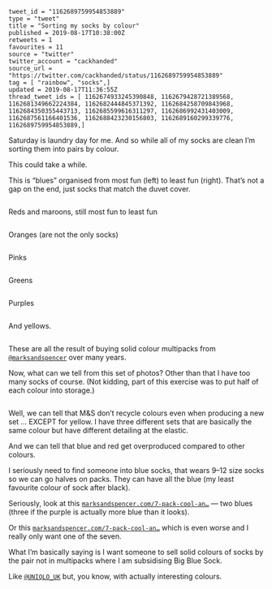 ```
tweet_id = "1162689759954853889"
type = "tweet"
title = "Sorting my socks by colour"
published = 2019-08-17T10:38:00Z
retweets = 1
favourites = 11
source = "twitter"
twitter_account = "cackhanded"
source_url = "https://twitter.com/cackhanded/status/1162689759954853889"
tag = [ "rainbow", "socks",]
updated = 2019-08-17T11:36:55Z
thread_tweet_ids = [ 1162674933245390848, 1162679428721389568, 1162681349662224384, 1162682444845371392, 1162684258709843968, 1162684350355443713, 1162685599616311297, 1162686992431403009, 1162687561166401536, 1162688423230156803, 1162689160299339776, 1162689759954853889,]
```

Saturday is laundry day for me. And so while all of my socks are clean I’m sorting them into pairs by colour.

This could take a while.

This is “blues” organised from most fun (left) to least fun (right). That’s not a gap on the end, just socks that match the duvet cover.

<p class='image'><img src='http://mnf.m17s.net/2019/08/17/ECKmreUX4AEj37F.jpg' alt=''></p>

Reds and maroons, still most fun to least fun

<p class='image'><img src='http://mnf.m17s.net/2019/08/17/ECKqxHTWwAEtpw0.jpg' alt=''></p>

Oranges (are not the only socks)

<p class='image'><img src='http://mnf.m17s.net/2019/08/17/ECKsg9UW4AEjrxj.jpg' alt=''></p>

Pinks

<p class='image'><img src='http://mnf.m17s.net/2019/08/17/ECKtgyNXkAA0F_E.jpg' alt=''></p>

Greens

<p class='image'><img src='http://mnf.m17s.net/2019/08/17/ECKvKNNXkAAcK-f.jpg' alt=''></p>

Purples

<p class='image'><img src='http://mnf.m17s.net/2019/08/17/ECKvPtYXYAApsRf.jpg' alt=''></p>

And yellows.

<p class='image'><img src='http://mnf.m17s.net/2019/08/17/ECKwYSoXkAAGTEM.jpg' alt=''></p>

These are all the result of buying solid colour multipacks from [`@marksandspencer`](https://twitter.com/marksandspencer) over many years.

Now, what can we tell from this set of photos? Other than that I have too many socks of course. (Not kidding, part of this exercise was to put half of each colour into storage.)

<p class='image'><img src='http://mnf.m17s.net/2019/08/17/ECKxpkwX4AM8b2b.jpg' alt=''></p>

Well, we can tell that M&amp;S don’t recycle colours even when producing a new set … EXCEPT for yellow. I have three different sets that are basically the same colour but have different detailing at the elastic.

And we can tell that blue and red get overproduced compared to other colours.

I seriously need to find someone into blue socks, that wears 9–12 size socks so we can go halves on packs. They can have all the blue (my least favourite colour of sock after black).

Seriously, look at this [`marksandspencer.com/7-pack-cool-an…`](https://www.marksandspencer.com/7-pack-cool-and-freshfeet-cotton-rich-socks/p/p60166596) — two blues (three if the purple is actually more blue than it looks).

Or this [`marksandspencer.com/7-pack-cool-an…`](https://www.marksandspencer.com/7-pack-cool-and-fresh-cotton-socks/p/p60264574) which is even worse and I really only want one of the seven.

What I’m basically saying is I want someone to sell solid colours of socks by the pair not in multipacks where I am subsidising Big Blue Sock.

Like [`@UNIQLO_UK`](https://twitter.com/UNIQLO_UK) but, you know, with actually interesting colours.

